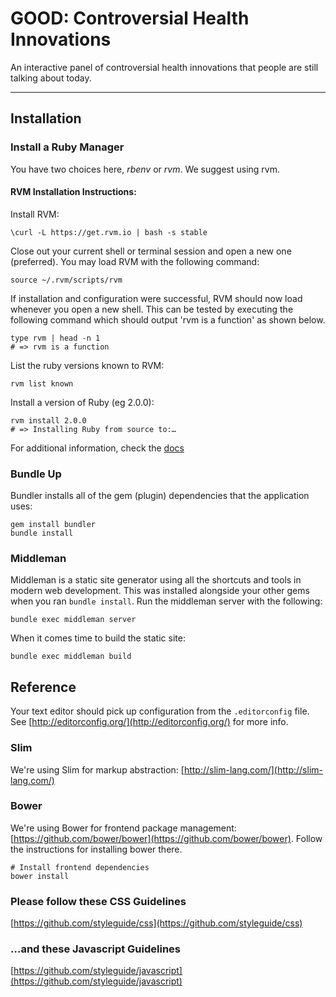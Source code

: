 GOOD: Controversial Health Innovations
===

An interactive panel of controversial health innovations that people are still talking about today.

---

Installation
---

### Install a Ruby Manager

You have two choices here, *rbenv* or *rvm*. We suggest using rvm.

#### RVM Installation Instructions:

Install RVM:

	\curl -L https://get.rvm.io | bash -s stable

Close out your current shell or terminal session and open a new one (preferred). You may load RVM with the following command:

	source ~/.rvm/scripts/rvm
  
If installation and configuration were successful, RVM should now load whenever you open a new shell. This can be tested by executing the following command which should output 'rvm is a function' as shown below.

	type rvm | head -n 1
	# => rvm is a function

List the ruby versions known to RVM:
  
	rvm list known
  
Install a version of Ruby (eg 2.0.0):

	rvm install 2.0.0
	# => Installing Ruby from source to:…


For additional information, check the [docs](https://rvm.io/rvm/install#explained)

### Bundle Up

Bundler installs all of the gem (plugin) dependencies that the application uses:

    gem install bundler
    bundle install
  
### Middleman

Middleman is a static site generator using all the shortcuts and tools in modern web development. This was installed alongside your other gems when you ran `bundle install`. Run the middleman server with the following:

    bundle exec middleman server

When it comes time to build the static site:

    bundle exec middleman build
  
## Reference

Your text editor should pick up configuration from the `.editorconfig` file. See [http://editorconfig.org/](http://editorconfig.org/) for more info.

### Slim
We're using Slim for markup abstraction: [http://slim-lang.com/](http://slim-lang.com/)

### Bower

We're using Bower for frontend package management: [https://github.com/bower/bower](https://github.com/bower/bower). Follow the instructions for installing bower there.
    
    # Install frontend dependencies
    bower install
 
### Please follow these CSS Guidelines
[https://github.com/styleguide/css](https://github.com/styleguide/css)

### …and these Javascript Guidelines
[https://github.com/styleguide/javascript](https://github.com/styleguide/javascript)
